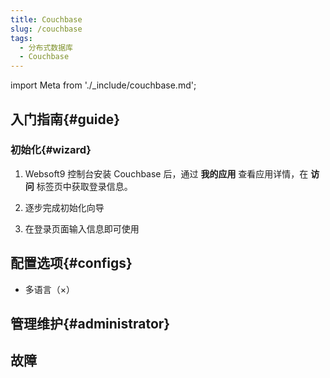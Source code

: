 ```yaml
---
title: Couchbase
slug: /couchbase
tags:
  - 分布式数据库
  - Couchbase
---
```


import Meta from './_include/couchbase.md';

<Meta name="meta" />

## 入门指南{#guide}

### 初始化{#wizard}

1. Websoft9 控制台安装 Couchbase 后，通过 **我的应用** 查看应用详情，在 **访问** 标签页中获取登录信息。  

2. 逐步完成初始化向导

3. 在登录页面输入信息即可使用 

## 配置选项{#configs}

- 多语言（×）

## 管理维护{#administrator}

## 故障
